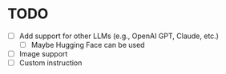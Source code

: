 # TODO

- [ ] Add support for other LLMs (e.g., OpenAI GPT, Claude, etc.)
  - [ ] Maybe Hugging Face can be used
- [ ] Image support
- [ ] Custom instruction